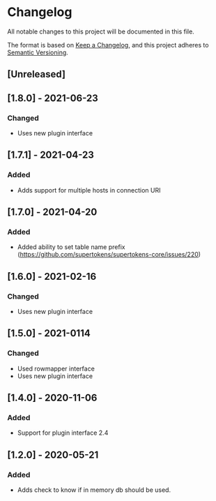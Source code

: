 # Changelog
All notable changes to this project will be documented in this file.

The format is based on [Keep a Changelog](https://keepachangelog.com/en/1.0.0/),
and this project adheres to [Semantic Versioning](https://semver.org/spec/v2.0.0.html).

## [Unreleased]

## [1.8.0] - 2021-06-23
### Changed
- Uses new plugin interface

## [1.7.1] - 2021-04-23
### Added
- Adds support for multiple hosts in connection URI


## [1.7.0] - 2021-04-20
### Added
- Added ability to set table name prefix (https://github.com/supertokens/supertokens-core/issues/220)


## [1.6.0] - 2021-02-16
### Changed
- Uses new plugin interface

## [1.5.0] - 2021-0114
### Changed
- Used rowmapper interface
- Uses new plugin interface

## [1.4.0] - 2020-11-06
### Added
- Support for plugin interface 2.4

## [1.2.0] - 2020-05-21
### Added
- Adds check to know if in memory db should be used.
